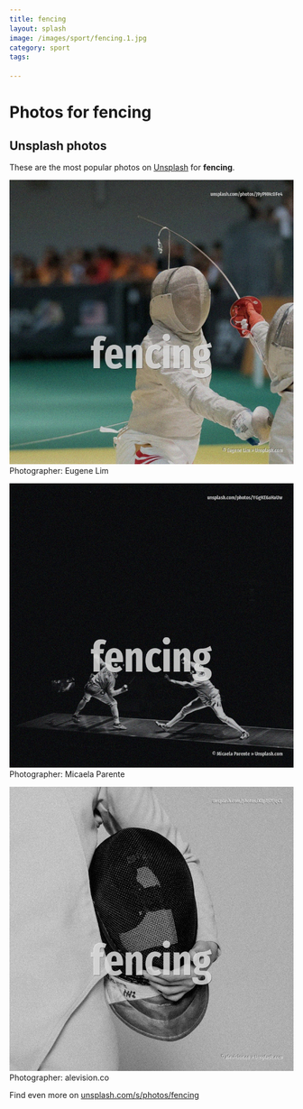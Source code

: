 ```yaml
---
title: fencing
layout: splash
image: /images/sport/fencing.1.jpg
category: sport
tags:

---
```

# Photos for fencing
 
## Unsplash photos
These are the most popular photos on [Unsplash](https://unsplash.com) for **fencing**.
 
![fencing](/images/sport/fencing.1.jpg)
Photographer:  Eugene Lim
 
![fencing](/images/sport/fencing.2.jpg)
Photographer:  Micaela Parente
 
![fencing](/images/sport/fencing.3.jpg)
Photographer:  alevision.co
 
Find even more on [unsplash.com/s/photos/fencing](https://unsplash.com/s/photos/fencing)
 
